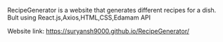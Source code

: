 RecipeGenerator is a website that generates different recipes for a dish.
Bult using React.js,Axios,HTML,CSS,Edamam API

Website link: https://suryansh9000.github.io/RecipeGenerator/
